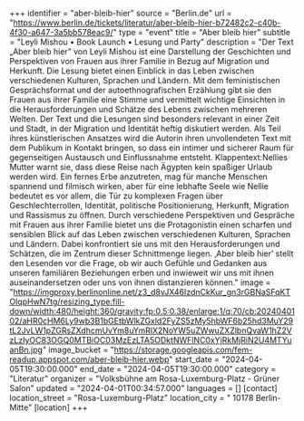 +++
identifier = "aber-bleib-hier"
source = "Berlin.de"
url = "https://www.berlin.de/tickets/literatur/aber-bleib-hier-b72482c2-c40b-4f30-a647-3a5bb578eac9/"
type = "event"
title = "Aber bleib hier"
subtitle = "Leyli Mishou • Book Launch • Lesung und Party"
description = "Der Text „Aber bleib hier” von Leyli Mishou ist eine Darstellung der Geschichten und Perspektiven von Frauen aus ihrer Familie in Bezug auf Migration und Herkunft. Die Lesung bietet einen Einblick in das Leben zwischen verschiedenen Kulturen, Sprachen und Ländern. Mit dem feministischen Gesprächsformat und der autoethnografischen Erzählung gibt sie den Frauen aus ihrer Familie eine Stimme und vermittelt wichtige Einsichten in die Herausforderungen und Schätze des Lebens zwischen mehreren Welten. Der Text und die Lesungen sind besonders relevant in einer Zeit und Stadt, in der Migration und Identität heftig diskutiert werden. Als Teil ihres künstlerischen Ansatzes wird die Autorin ihren unvollendeten Text mit dem Publikum in Kontakt bringen, so dass ein intimer und sicherer Raum für gegenseitigen Austausch und Einflussnahme entsteht. Klappentext:Nellies Mutter warnt sie, dass diese Reise nach Ägypten kein spaßiger Urlaub werden wird. Ein fernes Erbe anzutreten, mag für manche Menschen spannend und filmisch wirken, aber für eine lebhafte Seele wie Nellie bedeutet es vor allem, die Tür zu komplexen Fragen über Geschlechterrollen, Identität, politische Positionierung, Herkunft, Migration und Rassismus zu öffnen. Durch verschiedene Perspektiven und Gespräche mit Frauen aus ihrer Familie bietet uns die Protagonistin einen scharfen und sensiblen Blick auf das Leben zwischen verschiedenen Kulturen, Sprachen und Ländern. Dabei konfrontiert sie uns mit den Herausforderungen und Schätzen, die im Zentrum dieser Schnittmenge liegen. ‚Aber bleib hier’ stellt den Lesenden vor die Frage, ob wir auch Gefühle und Gedanken aus unseren familiären Beziehungen erben und inwieweit wir uns mit ihnen auseinandersetzen oder uns von ihnen distanzieren können."
image = "https://imgproxy.berlinonline.net/z3_d8vJX46IzdnCkKur_gn3rGBNaSFqKTOlqpHwN7tg/resizing_type:fill-down/width:480/height:360/gravity:fp:0.5:0.38/enlarge:1/q:70/cb:2024040102/aHR0cHM6Ly9wb3B1bGEtbWlkZGxld2FyZS5zMy5hbWF6b25hd3MuY29tL2JvLW1pZGRsZXdhcmUvYm8uYmRlX2NoYW5uZWwuZXZlbnQvaW1hZ2VzLzIyOC83OGQ0MTBiOC03MzEzLTA5ODktNWFlNC0xYjRkMjRiN2U4MTYuanBn.jpg"
image_bucket = "https://storage.googleapis.com/fem-readup.appspot.com/aber-bleib-hier.webp"
start_date = "2024-04-05T19:30:00.000"
end_date = "2024-04-05T19:30:00.000"
category = "Literatur"
organizer = "Volksbühne am Rosa-Luxemburg-Platz - Grüner Salon"
updated = "2024-04-01T00:34:57.000"
languages = []
[contact]
location_street = "Rosa-Luxemburg-Platz"
location_city = " 10178 Berlin-Mitte"
[location]
+++